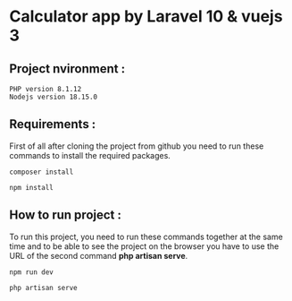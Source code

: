 # Calculator app by Laravel 10 & vuejs 3

## Project nvironment :
    PHP version 8.1.12
    Nodejs version 18.15.0
    
## Requirements :
First of all after cloning the project from github you need to run these commands to install the required packages.

    composer install

    npm install
    
## How to run project :
To run this project, you need to run these commands together at the same time and to be able to see the project on the browser you have to use the URL of the second command **php artisan serve**.

    npm run dev

    php artisan serve

